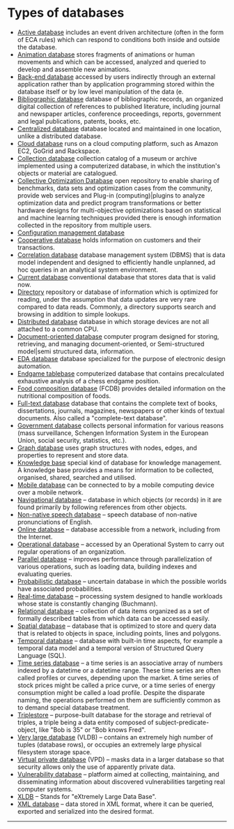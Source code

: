 # Types of databases


* [Active database][47] 
includes an event driven architecture (often in the form of ECA rules) which can respond to conditions both inside and outside the database.
* [Animation database][48] 
stores fragments of animations or human movements and which can be accessed, analyzed and queried to develop and assemble new animations.
* [Back-end database][49] 
accessed by users indirectly through an external application rather than by application programming stored within the database itself or by low level manipulation of the data (e.
* [Bibliographic database][50]
database of bibliographic records, an organized digital collection of references to published literature, including journal and newspaper articles, conference proceedings, reports, government and legal publications, patents, books, etc.
* [Centralized database][51] 
database located and maintained in one location, unlike a distributed database.
* [Cloud database][52] 
runs on a cloud computing platform, such as Amazon EC2, GoGrid and Rackspace.
* [Collection database][53] 
collection catalog of a museum or archive implemented using a computerized database, in which the institution's objects or material are catalogued.
* [Collective Optimization Database][54] 
open repository to enable sharing of benchmarks, data sets and optimization cases from the community, provide web services and Plug-in (computing)|plugins to analyze optimization data and predict program transformations or better hardware designs for multi-objective optimizations based on statistical and machine learning techniques provided there is enough information collected in the repository from multiple users.
* [Configuration management database][55]
* [Cooperative database][56] 
holds information on customers and their transactions.
* [Correlation database][57] 
database management system (DBMS) that is data model independent and designed to efficiently handle unplanned, ad hoc queries in an analytical system environment.
* [Current database][58] 
conventional database that stores data that is valid now.
* [Directory][59] 
repository or database of information which is optimized for reading, under the assumption that data updates are very rare compared to data reads. Commonly, a directory supports search and browsing in addition to simple lookups.
* [Distributed database][60] 
database in which storage devices are not all attached to a common CPU.
* [Document-oriented database][61] 
computer program designed for storing, retrieving, and managing document-oriented, or Semi-structured model|semi structured data, information.
* [EDA database][62] 
database specialized for the purpose of electronic design automation.
* [Endgame tablebase][63] 
computerized database that contains precalculated exhaustive analysis of a chess endgame position.
* [Food composition database][64] (FCDB) 
provides detailed information on the nutritional composition of foods.
* [Full-text database][65] 
database that contains the complete text of books, dissertations, journals, magazines, newspapers or other kinds of textual documents. Also called a "complete-text database".
* [Government database][66] 
collects personal information for various reasons (mass surveillance, Schengen Information System in the European Union, social security, statistics, etc.).
* [Graph database][67] 
uses graph structures with nodes, edges, and properties to represent and store data.
* [Knowledge base][68] 
special kind of database for knowledge management. A knowledge base provides a means for information to be collected, organised, shared, searched and utilised.
* [Mobile database][69] 
can be connected to by a mobile computing device over a mobile network.
* [Navigational database][70] – database in which objects (or records) in it are found primarily by following references from other objects.
* [Non-native speech database][71] – speech database of non-native pronunciations of English.
* [Online database][72] – database accessible from a network, including from the Internet.
* [Operational database][73] – accessed by an Operational System to carry out regular operations of an organization.
* [Parallel database][74] – improves performance through parallelization of various operations, such as loading data, building indexes and evaluating queries.
* [Probabilistic database][75] – uncertain database in which the possible worlds have associated probabilities.
* [Real-time database][76] – processing system designed to handle workloads whose state is constantly changing (Buchmann).
* [Relational database][77] – collection of data items organized as a set of formally described tables from which data can be accessed easily.
* [Spatial database][78] – database that is optimized to store and query data that is related to objects in space, including points, lines and polygons.
* [Temporal database][79] – database with built-in time aspects, for example a temporal data model and a temporal version of Structured Query Language (SQL).
* [Time series database][80] – a time series is an associative array of numbers indexed by a datetime or a datetime range. These time series are often called profiles or curves, depending upon the market. A time series of stock prices might be called a price curve, or a time series of energy consumption might be called a load profile. Despite the disparate naming, the operations performed on them are sufficiently common as to demand special database treatment.
* [Triplestore][81] – purpose-built database for the storage and retrieval of triples, a triple being a data entity composed of subject-predicate-object, like "Bob is 35" or "Bob knows Fred".
* [Very large database][82] (VLDB) – contains an extremely high number of tuples (database rows), or occupies an extremely large physical filesystem storage space.
* [Virtual private database][83] (VPD) – masks data in a larger database so that security allows only the use of apparently private data.
* [Vulnerability database][84] – platform aimed at collecting, maintaining, and disseminating information about discovered vulnerabilities targeting real computer systems.
* [XLDB][85] – Stands for "eXtremely Large Data Base".
* [XML database][86] – data stored in XML format, where it can be queried, exported and serialized into the desired format.



---

[44]: https://en.wikipedia.org/wiki/Information "Information"
[45]: https://en.wikipedia.org/wiki/Computer_data "Computer data"

[47]: https://en.wikipedia.org/wiki/Active_database "Active database"
[48]: https://en.wikipedia.org/wiki/Animation_database "Animation database"
[49]: https://en.wikipedia.org/wiki/Back-end_database "Back-end database"
[50]: https://en.wikipedia.org/wiki/Bibliographic_database "Bibliographic database"
[51]: https://en.wikipedia.org/wiki/Centralized_database "Centralized database"
[52]: https://en.wikipedia.org/wiki/Cloud_database "Cloud database"
[53]: https://en.wikipedia.org/wiki/Collection_database "Collection database"
[54]: https://en.wikipedia.org/wiki/Collective_Optimization_Database "Collective Optimization Database"
[55]: https://en.wikipedia.org/wiki/Configuration_management_database "Configuration management database"
[56]: https://en.wikipedia.org/wiki/Cooperative_database "Cooperative database"
[57]: https://en.wikipedia.org/wiki/Correlation_database "Correlation database"
[58]: https://en.wikipedia.org/wiki/Current_database "Current database"
[59]: https://en.wikipedia.org/wiki/Directory_(databases) "Directory (databases)"
[60]: https://en.wikipedia.org/wiki/Distributed_database "Distributed database"
[61]: https://en.wikipedia.org/wiki/Document-oriented_database "Document-oriented database"
[62]: https://en.wikipedia.org/wiki/EDA_database "EDA database"
[63]: https://en.wikipedia.org/wiki/Endgame_tablebase "Endgame tablebase"
[64]: https://en.wikipedia.org/wiki/Food_composition_database "Food composition database"
[65]: https://en.wikipedia.org/wiki/Full-text_database "Full-text database"
[66]: https://en.wikipedia.org/wiki/Government_database "Government database"
[67]: https://en.wikipedia.org/wiki/Graph_database "Graph database"
[68]: https://en.wikipedia.org/wiki/Knowledge_base "Knowledge base"
[69]: https://en.wikipedia.org/wiki/Mobile_database "Mobile database"
[70]: https://en.wikipedia.org/wiki/Navigational_database "Navigational database"
[71]: https://en.wikipedia.org/wiki/Non-native_speech_database "Non-native speech database"
[72]: https://en.wikipedia.org/wiki/Online_database "Online database"
[73]: https://en.wikipedia.org/wiki/Operational_database "Operational database"
[74]: https://en.wikipedia.org/wiki/Parallel_database "Parallel database"
[75]: https://en.wikipedia.org/wiki/Probabilistic_database "Probabilistic database"
[76]: https://en.wikipedia.org/wiki/Real-time_database "Real-time database"
[77]: https://en.wikipedia.org/wiki/Relational_database "Relational database"
[78]: https://en.wikipedia.org/wiki/Spatial_database "Spatial database"
[79]: https://en.wikipedia.org/wiki/Temporal_database "Temporal database"
[80]: https://en.wikipedia.org/wiki/Time_series_database "Time series database"
[81]: https://en.wikipedia.org/wiki/Triplestore "Triplestore"
[82]: https://en.wikipedia.org/wiki/Very_large_database "Very large database"
[83]: https://en.wikipedia.org/wiki/Virtual_private_database "Virtual private database"
[84]: https://en.wikipedia.org/wiki/Vulnerability_database "Vulnerability database"
[85]: https://en.wikipedia.org/wiki/XLDB "XLDB"
[86]: https://en.wikipedia.org/wiki/XML_database "XML database"
